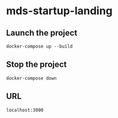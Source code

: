 # mds-startup-landing


## Launch the project
```
docker-compose up --build
```

## Stop the project
```
docker-compose down
```

## URL
```
localhost:3000
```